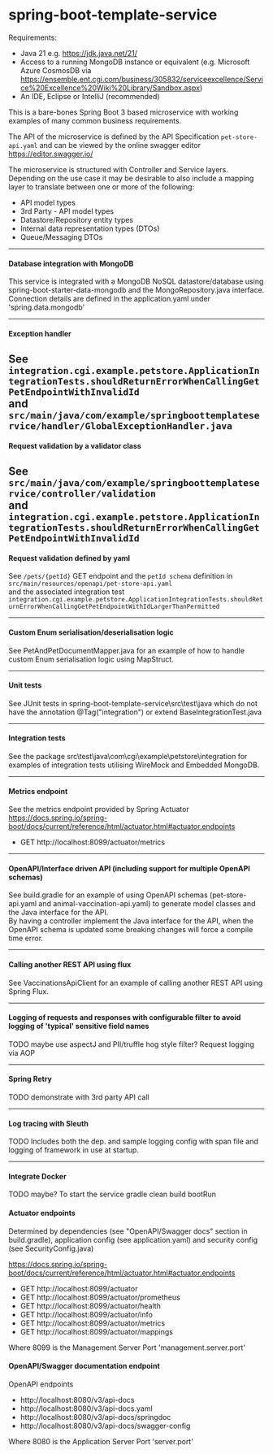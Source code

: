 # spring-boot-template-service

Requirements:

* Java 21 e.g. https://jdk.java.net/21/
* Access to a running MongoDB instance or equivalent (e.g. Microsoft Azure CosmosDB
  via https://ensemble.ent.cgi.com/business/305832/serviceexcellence/Service%20Excellence%20Wiki%20Library/Sandbox.aspx)
* An IDE, Eclipse or IntelliJ (recommended)

This is a bare-bones Spring Boot 3 based microservice with working examples of many common business requirements.

The API of the microservice is defined by the API Specification `pet-store-api.yaml` and can be viewed by the online
swagger editor https://editor.swagger.io/

The microservice is structured with Controller and Service layers.
Depending on the use case it may be desirable to also include a mapping layer
to translate between one or more of the following:
- API model types
- 3rd Party - API model types
- Datastore/Repository entity types
- Internal data representation types (DTOs)
- Queue/Messaging DTOs

---

#### Database integration with MongoDB

This service is integrated with a MongoDB NoSQL datastore/database using spring-boot-starter-data-mongodb
and the MongoRepository.java interface. Connection details are defined in the application.yaml under
'spring.data.mongodb'

---
#### Exception handler
See
`integration.cgi.example.petstore.ApplicationIntegrationTests.shouldReturnErrorWhenCallingGetPetEndpointWithInvalidId`  
and  
`src/main/java/com/example/springboottemplateservice/handler/GlobalExceptionHandler.java`
---

#### Request validation by a validator class
See  
`src/main/java/com/example/springboottemplateservice/controller/validation`  
and
`integration.cgi.example.petstore.ApplicationIntegrationTests.shouldReturnErrorWhenCallingGetPetEndpointWithInvalidId`
---

#### Request validation defined by yaml
See `/pets/{petId}` GET endpoint and the `petId schema` definition in  
`src/main/resources/openapi/pet-store-api.yaml`  
and the associated integration test  
`integration.cgi.example.petstore.ApplicationIntegrationTests.shouldReturnErrorWhenCallingGetPetEndpointWithIdLargerThanPermitted`

---

#### Custom Enum serialisation/deserialisation logic
See PetAndPetDocumentMapper.java for an example of how to handle custom Enum serialisation logic using MapStruct.

---

#### Unit tests
See JUnit tests in spring-boot-template-service\src\test\java which do not have the annotation @Tag("integration") or extend BaseIntegrationTest.java

---

#### Integration tests

See the package src\test\java\com\cgi\example\petstore\integration for examples of integration tests utilising WireMock
and Embedded MongoDB.

---

#### Metrics endpoint
See the metrics endpoint provided by Spring Actuator https://docs.spring.io/spring-boot/docs/current/reference/html/actuator.html#actuator.endpoints
- GET http://localhost:8099/actuator/metrics

---

#### OpenAPI/Interface driven API (including support for multiple OpenAPI schemas)
See build.gradle for an example of using OpenAPI schemas (pet-store-api.yaml and animal-vaccination-api.yaml)
to generate model classes and the Java interface for the API.  
By having a controller implement the Java interface for the API, when the OpenAPI schema is updated some
breaking changes will force a compile time error.

---

#### Calling another REST API using flux
See VaccinationsApiClient for an example of calling another REST API using Spring Flux.

---

#### Logging of requests and responses with configurable filter to avoid logging of 'typical' sensitive field names
TODO maybe use aspectJ and PII/truffle hog style filter?
Request logging via AOP

---

#### Spring Retry
TODO demonstrate with 3rd party API call

---

#### Log tracing with Sleuth
TODO Includes both the dep. and sample logging config with span file and logging of framework in use at startup.

---

#### Integrate Docker
TODO maybe?
To start the service
gradle clean build
bootRun

#### Actuator endpoints
Determined by dependencies (see "OpenAPI/Swagger docs" section in build.gradle),
application config (see application.yaml) and security config (see SecurityConfig.java)

https://docs.spring.io/spring-boot/docs/current/reference/html/actuator.html#actuator.endpoints

- GET http://localhost:8099/actuator
- GET http://localhost:8099/actuator/prometheus
- GET http://localhost:8099/actuator/health
- GET http://localhost:8099/actuator/info
- GET http://localhost:8099/actuator/metrics
- GET http://localhost:8099/actuator/mappings

Where 8099 is the Management Server Port 'management.server.port'

#### OpenAPI/Swagger documentation endpoint
OpenAPI endpoints

- http://localhost:8080/v3/api-docs
- http://localhost:8080/v3/api-docs.yaml
- http://localhost:8080/v3/api-docs/springdoc
- http://localhost:8080/v3/api-docs/swagger-config

Where 8080 is the Application Server Port 'server.port' 